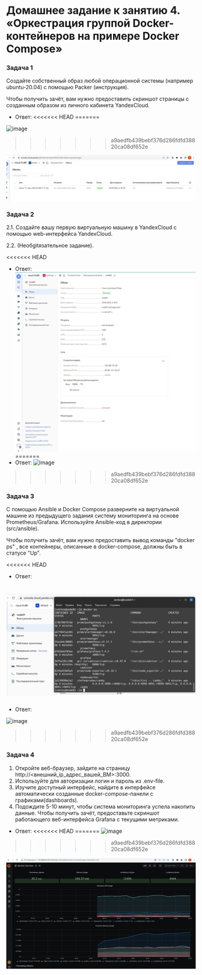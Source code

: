 # Домашнее задание к занятию 4. «Оркестрация группой Docker-контейнеров на примере Docker Compose»

### Задача 1

Создайте собственный образ любой операционной системы (например ubuntu-20.04) с помощью Packer (инструкция).

Чтобы получить зачёт, вам нужно предоставить скриншот страницы с созданным образом из личного кабинета YandexCloud.

* Ответ:
<<<<<<< HEAD
=======
  
![image](https://github.com/Tichenko/devops-netology/assets/116817153/abac4b43-8d79-41fe-ad9e-c2656c65c8f4)
>>>>>>> a9aedfb439bebf376d286fdfd38820ca08df652e

![img_2.png](img_2.png)
### Задача 2

2.1. Создайте вашу первую виртуальную машину в YandexCloud с помощью web-интерфейса YandexCloud.

2.2. (Необgitязательное задание).

<<<<<<< HEAD
*  Ответ: 
![img_4.png](img_4.png)
=======
*  Ответ:
  ![image](https://github.com/Tichenko/devops-netology/assets/116817153/b680bb61-bfd8-4f43-a49b-3680aab65a7a)

>>>>>>> a9aedfb439bebf376d286fdfd38820ca08df652e

### Задача 3

С помощью Ansible и Docker Compose разверните на виртуальной машине из предыдущего задания систему мониторинга на основе Prometheus/Grafana. Используйте Ansible-код в директории (src/ansible).

Чтобы получить зачёт, вам нужно предоставить вывод команды "docker ps" , все контейнеры, описанные в docker-compose, должны быть в статусе "Up".

<<<<<<< HEAD
*  Ответ: 

![img_11.png](img_11.png)
=======
*  Ответ:

![image](https://github.com/Tichenko/devops-netology/assets/116817153/e4a70ce3-79fb-417e-bcbb-a05221dbbd1c)

>>>>>>> a9aedfb439bebf376d286fdfd38820ca08df652e

### Задача 4

1. Откройте веб-браузер, зайдите на страницу http://<внешний_ip_адрес_вашей_ВМ>:3000.
2. Используйте для авторизации логин и пароль из .env-file.
3. Изучите доступный интерфейс, найдите в интерфейсе автоматически созданные docker-compose-панели с графиками(dashboards).
4. Подождите 5-10 минут, чтобы система мониторинга успела накопить данные.
Чтобы получить зачёт, предоставьте скриншот работающего веб-интерфейса Grafana с текущими метриками.

* Ответ:
<<<<<<< HEAD
=======
  ![image](https://github.com/Tichenko/devops-netology/assets/116817153/ba3215f2-09fd-4a39-a909-97a0a8bb2e43)




>>>>>>> a9aedfb439bebf376d286fdfd38820ca08df652e

![img_10.png](img_10.png)
